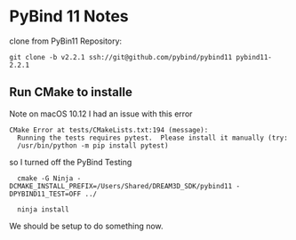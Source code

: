 # PyBind 11 Notes #



clone from PyBin11 Repository:

    git clone -b v2.2.1 ssh://git@github.com/pybind/pybind11 pybind11-2.2.1


## Run CMake to installe ##

Note on macOS 10.12 I had an issue with this error

    CMake Error at tests/CMakeLists.txt:194 (message):
      Running the tests requires pytest.  Please install it manually (try:
      /usr/bin/python -m pip install pytest)

so I turned off the PyBind Testing

      cmake -G Ninja -DCMAKE_INSTALL_PREFIX=/Users/Shared/DREAM3D_SDK/pybind11 -DPYBIND11_TEST=OFF ../

      ninja install

We should be setup to do something now.

